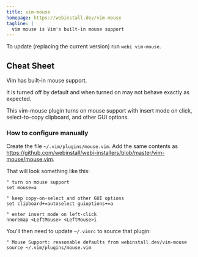 ```yaml
---
title: vim-mouse
homepage: https://webinstall.dev/vim-mouse
tagline: |
  vim mouse is Vim's built-in mouse support
---
```


To update (replacing the current version) run `webi vim-mouse`.

## Cheat Sheet

Vim has built-in mouse support.

It is turned off by default and when turned on may not behave exactly as
expected.

This vim-mouse plugin turns on mouse support with insert mode on click,
select-to-copy clipboard, and other GUI options.

### How to configure manually

Create the file `~/.vim/plugins/mouse.vim`. Add the same contents as
<https://github.com/webinstall/webi-installers/blob/master/vim-mouse/mouse.vim>.

That will look something like this:

```vim
" turn on mouse support
set mouse=a

" keep copy-on-select and other GUI options
set clipboard+=autoselect guioptions+=a

" enter insert mode on left-click
nnoremap <LeftMouse> <LeftMouse>i
```

You'll then need to update `~/.vimrc` to source that plugin:

```vim
" Mouse Support: reasonable defaults from webinstall.dev/vim-mouse
source ~/.vim/plugins/mouse.vim
```
